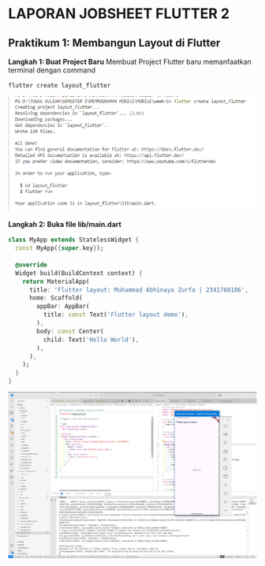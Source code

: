 # LAPORAN JOBSHEET FLUTTER 2

## Praktikum 1: Membangun Layout di Flutter

**Langkah 1: Buat Project Baru**
Membuat Project Flutter baru memanfaatkan terminal dengan command 
```bash
flutter create layout_flutter
```

![tampilan](images/00.png)

**Langkah 2: Buka file lib/main.dart**

```dart
class MyApp extends StatelessWidget {
  const MyApp({super.key});

  @override
  Widget build(BuildContext context) {
    return MaterialApp(
      title: 'Flutter layout: Muhammad Abhinaya Zurfa | 2341760186',
      home: Scaffold(
        appBar: AppBar(
          title: const Text('Flutter layout demo'),
        ),
        body: const Center(
          child: Text('Hello World'),
        ),
      ),
    );
  }
}
```

![tampilan](images/01.png)

